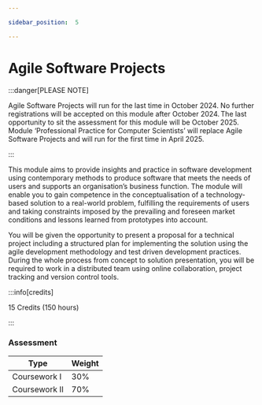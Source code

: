 ```yaml
---

sidebar_position:  5

---
```


# Agile Software Projects

:::danger[PLEASE NOTE]

Agile Software Projects will run for the last time in October 2024. No further registrations will be accepted on this module after October 2024. The last opportunity to sit the assessment for this module will be October 2025. Module ‘Professional Practice for Computer Scientists’ will replace Agile Software Projects and will run for the first time in April 2025.

:::
  
This module aims to provide insights and practice in software development using contemporary methods to produce software that meets the needs of users and supports an organisation’s business function. The module will enable you to gain competence in the conceptualisation of a technology-based solution to a real-world problem, fulfilling the requirements of users and taking constraints imposed by the prevailing and foreseen market conditions and lessons learned from prototypes into account. 

You will be given the opportunity to present a proposal for a technical project including a structured plan for implementing the solution using the agile development methodology and test driven development practices. During the whole process from concept to solution presentation, you will be required to work in a distributed team using online collaboration, project tracking and version control tools.




:::info[credits]

15 Credits (150 hours)

:::

### Assessment

|Type       |Weight|
|-----------|------|
|Coursework I  |30%   |
|Coursework II |70%   |